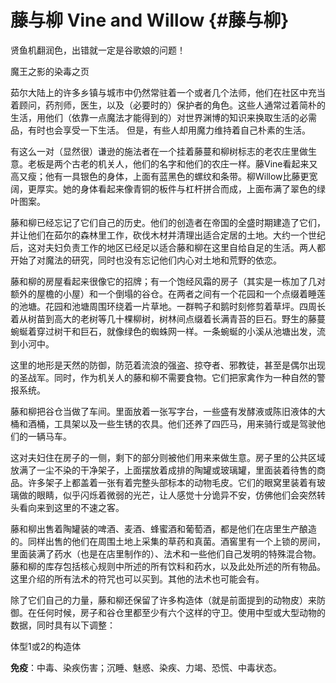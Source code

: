 # 藤与柳 Vine and Willow {#藤与柳}

贤鱼机翻润色，出错就一定是谷歌娘的问题！

魔王之影的染毒之页

茹尔大陆上的许多乡镇与城市中仍然常驻着一个或者几个法师，他们在社区中充当着顾问，药剂师，医生，以及（必要时的）保护者的角色。这些人通常过着简朴的生活，用他们（依靠一点魔法才能得到的）对世界渊博的知识来换取生活的必需品，有时也会享受一下生活。
但是，有些人却用魔力维持着自己朴素的生活。

有这么一对（显然很）谦逊的施法者在一个挂着藤蔓和柳树标志的老农庄里做生意。老板是两个古老的机关人，他们的名字和他们的农庄一样。藤Vine看起来又高又瘦；他有一具银色的身体，上面有蓝黑色的螺纹和条带。柳Willow比藤更宽阔，更厚实。她的身体看起来像青铜的板件与杠杆拼合而成，上面布满了翠色的绿叶图案。

藤和柳已经忘记了它们自己的历史。他们的创造者在帝国的全盛时期建造了它们，并让他们在茹尔的森林里工作，砍伐木材并清理出适合定居的土地。大约一个世纪后，这对夫妇负责工作的地区已经足以适合藤和柳在这里自给自足的生活。两人都开始了对魔法的研究，同时也没有忘记他们内心对土地和荒野的依恋。

藤和柳的房屋看起来很像它的招牌；有一个饱经风霜的房子（其实是一栋加了几对额外的屋檐的小屋）和一个倒塌的谷仓。在两者之间有一个花园和一个点缀着睡莲的池塘。花园和池塘周围环绕着一片草地。一群鸭子和鹅时刻修剪着草坪。四周长着从树苗到高大的老树等几十棵柳树，树林间点缀着长满青苔的巨石。野生的藤蔓蜿蜒着穿过树干和巨石，就像绿色的蜘蛛网一样。一条蜿蜒的小溪从池塘出发，流到小河中。

这里的地形是天然的防御，防范着流浪的强盗、掠夺者、邪教徒，甚至是偶尔出现的圣战军。同时，作为机关人的藤和柳不需要食物。它们把家禽作为一种自然的警报系统。

藤和柳把谷仓当做了车间。里面放着一张写字台，一些盛有发酵液或陈旧液体的大桶和酒桶，工具架以及一些生锈的农具。他们还养了四匹马，用来骑行或是驾驶他们的一辆马车。

这对夫妇住在房子的一侧，剩下的部分则被他们用来来做生意。房子里的公共区域放满了一尘不染的干净架子，上面摆放着成排的陶罐或玻璃罐，里面装着待售的商品。许多架子上都盖着一张有着完整头部标本的动物毛皮。它们的眼窝里装着有玻璃做的眼睛，似乎闪烁着微弱的光芒，让人感觉十分诡异不安，仿佛他们会突然转头看向来到这里的不速之客。

藤和柳出售着陶罐装的啤酒、麦酒、蜂蜜酒和葡萄酒，都是他们在店里生产酿造的。同样出售的他们在周围土地上采集的草药和真菌。酒窖里有一个上锁的房间，里面装满了药水（也是在店里制作的）、法术和一些他们自己发明的特殊混合物。藤和柳的库存包括核心规则中所述的所有饮料和药水，以及此处所述的所有物品。这里介绍的所有法术的符咒也可以买到。其他的法术也可能会有。

除了它们自己的力量，藤和柳还保留了许多构造体（就是前面提到的动物皮）来防御。在任何时候，房子和谷仓里都至少有六个这样的守卫。使用中型或大型动物的数据，同时具有以下调整：

体型1或2的构造体

**免疫**：中毒、染疾伤害；沉睡、魅惑、染疾、力竭、恐慌、中毒状态。

 
